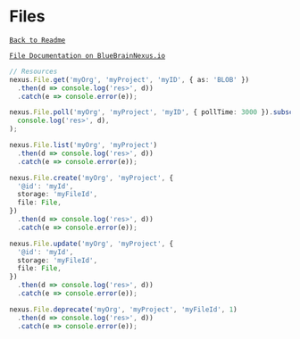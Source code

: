 # Files

[`Back to Readme`](../../#readme)

[`File Documentation on BlueBrainNexus.io`](https://bluebrainnexus.io/docs/api/1.1/kg/kg-files-api.html)

```typescript
// Resources
nexus.File.get('myOrg', 'myProject', 'myID', { as: 'BLOB' })
  .then(d => console.log('res>', d))
  .catch(e => console.error(e));

nexus.File.poll('myOrg', 'myProject', 'myID', { pollTime: 3000 }).subscribe(d =>
  console.log('res>', d),
);

nexus.File.list('myOrg', 'myProject')
  .then(d => console.log('res>', d))
  .catch(e => console.error(e));

nexus.File.create('myOrg', 'myProject', {
  '@id': 'myId',
  storage: 'myFileId',
  file: File,
})
  .then(d => console.log('res>', d))
  .catch(e => console.error(e));

nexus.File.update('myOrg', 'myProject', {
  '@id': 'myId',
  storage: 'myFileId',
  file: File,
})
  .then(d => console.log('res>', d))
  .catch(e => console.error(e));

nexus.File.deprecate('myOrg', 'myProject', 'myFileId', 1)
  .then(d => console.log('res>', d))
  .catch(e => console.error(e));
```
